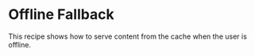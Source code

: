 # Offline Fallback

This recipe shows how to serve content from the cache when the user is offline.
